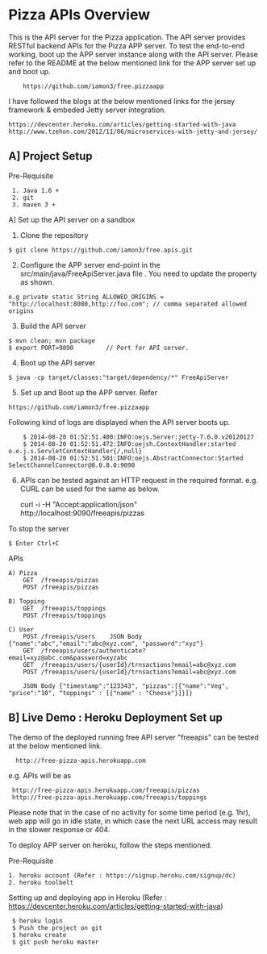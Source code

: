 Pizza APIs Overview
===================

This is the API server for the Pizza application. The API server provides RESTful backend APIs for the Pizza APP server. To test the end-to-end working, boot up the APP server instance along with the API server. Please refer to the README at the below mentioned link for the APP server set up and boot up.

        https://github.com/iamon3/free.pizzaapp

I have followed the blogs at the below mentioned links for the jersey framework & embeded Jetty server integration.

    https://devcenter.heroku.com/articles/getting-started-with-java
    http://www.tzehon.com/2012/11/06/microservices-with-jetty-and-jersey/


A] Project Setup
----------------

   Pre-Requisite
   
     1. Java 1.6 +
     2. git
     3. maven 3 +
      
   A]  Set up the API server on a sandbox
   
   1) Clone the repository
   
    $ git clone https://github.com/iamon3/free.apis.git

   2) Configure the APP server end-point in the src/main/java/FreeApiServer.java file . You need to update the property as shown.

    e.g private static String ALLOWED_ORIGINS = "http://localhost:8080,http://foo.com"; // comma separated allowed origins

   3) Build the API server
    
    $ mvn clean; mvn package
    $ export PORT=9090         // Port for API server.

   4) Boot up the API server
   
    $ java -cp target/classes:"target/dependency/*" FreeApiServer
    
   5) Set up and Boot up the APP server. Refer
   
    https://github.com/iamon3/free.pizzaapp
   
   Following kind of logs are displayed when the API server boots up.
   
        $ 2014-08-20 01:52:51.400:INFO:oejs.Server:jetty-7.6.0.v20120127
        $ 2014-08-20 01:52:51.472:INFO:oejsh.ContextHandler:started o.e.j.s.ServletContextHandler{/,null}
        $ 2014-08-20 01:52:51.501:INFO:oejs.AbstractConnector:Started SelectChannelConnector@0.0.0.0:9090      
      
   6) APIs can be tested against an HTTP request in the required format. e.g. CURL can be used for the same as below.
  
       curl -i -H "Accept:application/json" http://localhost:9090/freeapis/pizzas
      
      
   To stop the server 
    
    $ Enter Ctrl+C
    

APIs

    A) Pizza
        GET  /freeapis/pizzas
        POST /freeapis/pizzas
    
    B) Topping
        GET  /freeapis/toppings
        POST /freeapis/toppings
    
    C) User
        POST /freeapis/users    JSON Body {"name":"abc","email":"abc@xyz.com", "password":"xyz"}
        GET  /freeapis/users/authenticate?email=xyz@abc.com&password=xyzabc
        GET  /freeapis/users/{userId}/trnsactions?email=abc@xyz.com
        POST /freeapis/users/{userId}/trnsactions?email=abc@xyz.com  
        
        JSON Body {"timestamp":"123343", "pizzas":[{"name":"Veg", "price":"10", "toppings" : [{"name" : "Cheese"}]}]}
     
    
   

B] Live Demo : Heroku Deployment Set up
---------------------------------------

   The demo of the deployed running free API server "freeapis" can be tested at the below mentioned link. 

      http://free-pizza-apis.herokuapp.com

   e.g. APIs will be as

     http://free-pizza-apis.herokuapp.com/freeapis/pizzas
     http://free-pizza-apis.herokuapp.com/freeapis/toppings

   Please note that in the case of no activity for some time period (e.g. 1hr), web app will go in idle state, in which case the next URL access may result in the slower response or 404. 

   To deploy APP server on heroku, follow the steps mentioned.

  Pre-Requisite
  
    1. heroku account (Refer : https://signup.heroku.com/signup/dc)
    2. heroku toolbelt 
    
  Setting up and deploying app in Heroku (Refer : https://devcenter.heroku.com/articles/getting-started-with-java)
  
     $ heroku login
     $ Push the project on git
     $ heroku create
     $ git push heroku master
     
